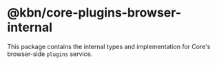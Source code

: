 # @kbn/core-plugins-browser-internal

This package contains the internal types and implementation for Core's browser-side `plugins` service.
